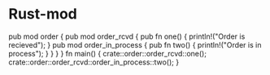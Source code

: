 # Rust-mod
pub mod order {     pub mod order_rcvd {         pub fn one() {         println!("Order is recieved");         }         pub mod order_in_process {            pub fn two() {             println!("Order is in process");             }         }     } } fn main() { crate::order::order_rcvd::one(); crate::order::order_rcvd::order_in_process::two(); }

